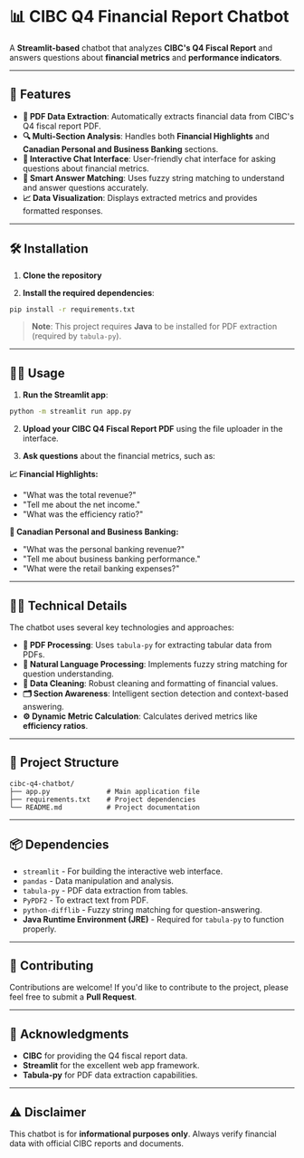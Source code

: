 
# 📊 **CIBC Q4 Financial Report Chatbot**

A **Streamlit-based** chatbot that analyzes **CIBC's Q4 Fiscal Report** and answers questions about **financial metrics** and **performance indicators**.

---

## 🚀 **Features**

- **📄 PDF Data Extraction**: Automatically extracts financial data from CIBC's Q4 fiscal report PDF.
- **🔍 Multi-Section Analysis**: Handles both **Financial Highlights** and **Canadian Personal and Business Banking** sections.
- **💬 Interactive Chat Interface**: User-friendly chat interface for asking questions about financial metrics.
- **🤖 Smart Answer Matching**: Uses fuzzy string matching to understand and answer questions accurately.
- **📈 Data Visualization**: Displays extracted metrics and provides formatted responses.

---

## 🛠 **Installation**

1. **Clone the repository**

2. **Install the required dependencies**:
```bash
pip install -r requirements.txt
```

> **Note**: This project requires **Java** to be installed for PDF extraction (required by `tabula-py`).

---

## 🚶‍♂️ **Usage**

1. **Run the Streamlit app**:
```bash
python -m streamlit run app.py
```

2. **Upload your CIBC Q4 Fiscal Report PDF** using the file uploader in the interface.

3. **Ask questions** about the financial metrics, such as:

**📈 Financial Highlights:**
- "What was the total revenue?"
- "Tell me about the net income."
- "What was the efficiency ratio?"

**🏦 Canadian Personal and Business Banking:**
- "What was the personal banking revenue?"
- "Tell me about business banking performance."
- "What were the retail banking expenses?"

---

## 🧑‍💻 **Technical Details**

The chatbot uses several key technologies and approaches:

- **📑 PDF Processing**: Uses `tabula-py` for extracting tabular data from PDFs.
- **🧠 Natural Language Processing**: Implements fuzzy string matching for question understanding.
- **🧹 Data Cleaning**: Robust cleaning and formatting of financial values.
- **🗂 Section Awareness**: Intelligent section detection and context-based answering.
- **⚙️ Dynamic Metric Calculation**: Calculates derived metrics like **efficiency ratios**.

---

## 📂 **Project Structure**

```
cibc-q4-chatbot/
├── app.py              # Main application file
├── requirements.txt    # Project dependencies
└── README.md           # Project documentation
```

---

## 📦 **Dependencies**

- `streamlit` - For building the interactive web interface.
- `pandas` - Data manipulation and analysis.
- `tabula-py` - PDF data extraction from tables.
- `PyPDF2` - To extract text from PDF.
- `python-difflib` - Fuzzy string matching for question-answering.
- **Java Runtime Environment (JRE)** - Required for `tabula-py` to function properly.

---

## 🙌 **Contributing**

Contributions are welcome! If you'd like to contribute to the project, please feel free to submit a **Pull Request**.

---

## 🤝 **Acknowledgments**

- **CIBC** for providing the Q4 fiscal report data.
- **Streamlit** for the excellent web app framework.
- **Tabula-py** for PDF data extraction capabilities.

---

## ⚠️ **Disclaimer**

This chatbot is for **informational purposes only**. Always verify financial data with official CIBC reports and documents.
```
